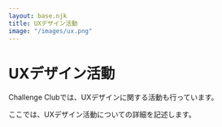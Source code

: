 ```yaml
---
layout: base.njk
title: UXデザイン活動
image: "/images/ux.png"
---
```


# UXデザイン活動

Challenge Clubでは、UXデザインに関する活動も行っています。

ここでは、UXデザイン活動についての詳細を記述します。